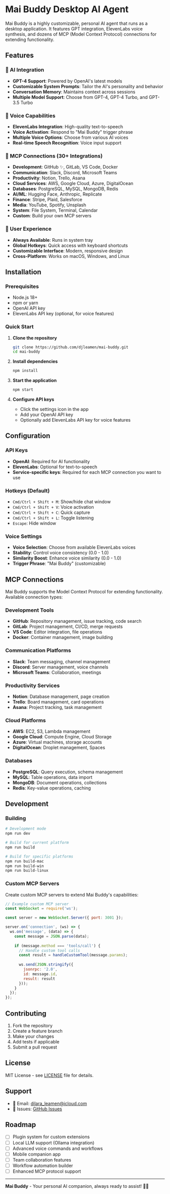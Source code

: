 # Mai Buddy Desktop AI Agent

Mai Buddy is a highly customizable, personal AI agent that runs as a desktop application. It features GPT integration, ElevenLabs voice synthesis, and dozens of MCP (Model Context Protocol) connections for extending functionality.

## Features

### 🤖 AI Integration
- **GPT-4 Support**: Powered by OpenAI's latest models
- **Customizable System Prompts**: Tailor the AI's personality and behavior
- **Conversation Memory**: Maintains context across sessions
- **Multiple Model Support**: Choose from GPT-4, GPT-4 Turbo, and GPT-3.5 Turbo

### 🎤 Voice Capabilities
- **ElevenLabs Integration**: High-quality text-to-speech
- **Voice Activation**: Respond to "Mai Buddy" trigger phrase
- **Multiple Voice Options**: Choose from various AI voices
- **Real-time Speech Recognition**: Voice input support

### 🔌 MCP Connections (30+ Integrations)
- **Development**: GitHub ✨, GitLab, VS Code, Docker
- **Communication**: Slack, Discord, Microsoft Teams
- **Productivity**: Notion, Trello, Asana
- **Cloud Services**: AWS, Google Cloud, Azure, DigitalOcean
- **Databases**: PostgreSQL, MySQL, MongoDB, Redis
- **AI/ML**: Hugging Face, Anthropic, Replicate
- **Finance**: Stripe, Plaid, Salesforce
- **Media**: YouTube, Spotify, Unsplash
- **System**: File System, Terminal, Calendar
- **Custom**: Build your own MCP servers

### 🎨 User Experience
- **Always Available**: Runs in system tray
- **Global Hotkeys**: Quick access with keyboard shortcuts
- **Customizable Interface**: Modern, responsive design
- **Cross-Platform**: Works on macOS, Windows, and Linux

## Installation

### Prerequisites
- Node.js 18+ 
- npm or yarn
- OpenAI API key
- ElevenLabs API key (optional, for voice features)

### Quick Start

1. **Clone the repository**
   ```bash
   git clone https://github.com/djleamen/mai-buddy.git
   cd mai-buddy
   ```

2. **Install dependencies**
   ```bash
   npm install
   ```

3. **Start the application**
   ```bash
   npm start
   ```

4. **Configure API keys**
   - Click the settings icon in the app
   - Add your OpenAI API key
   - Optionally add ElevenLabs API key for voice features

## Configuration

### API Keys
- **OpenAI**: Required for AI functionality
- **ElevenLabs**: Optional for text-to-speech
- **Service-specific keys**: Required for each MCP connection you want to use

### Hotkeys (Default)
- `Cmd/Ctrl + Shift + M`: Show/hide chat window
- `Cmd/Ctrl + Shift + V`: Voice activation
- `Cmd/Ctrl + Shift + C`: Quick capture
- `Cmd/Ctrl + Shift + L`: Toggle listening
- `Escape`: Hide window

### Voice Settings
- **Voice Selection**: Choose from available ElevenLabs voices
- **Stability**: Control voice consistency (0.0 - 1.0)
- **Similarity Boost**: Enhance voice similarity (0.0 - 1.0)
- **Trigger Phrase**: "Mai Buddy" (customizable)

## MCP Connections

Mai Buddy supports the Model Context Protocol for extending functionality. Available connection types:

### Development Tools
- **GitHub**: Repository management, issue tracking, code search
- **GitLab**: Project management, CI/CD, merge requests
- **VS Code**: Editor integration, file operations
- **Docker**: Container management, image building

### Communication Platforms
- **Slack**: Team messaging, channel management
- **Discord**: Server management, voice channels
- **Microsoft Teams**: Collaboration, meetings

### Productivity Services
- **Notion**: Database management, page creation
- **Trello**: Board management, card operations
- **Asana**: Project tracking, task management

### Cloud Platforms
- **AWS**: EC2, S3, Lambda management
- **Google Cloud**: Compute Engine, Cloud Storage
- **Azure**: Virtual machines, storage accounts
- **DigitalOcean**: Droplet management, Spaces

### Databases
- **PostgreSQL**: Query execution, schema management
- **MySQL**: Table operations, data import
- **MongoDB**: Document operations, collections
- **Redis**: Key-value operations, caching

## Development

### Building

```bash
# Development mode
npm run dev

# Build for current platform
npm run build

# Build for specific platforms
npm run build-mac
npm run build-win
npm run build-linux
```

### Custom MCP Servers

Create custom MCP servers to extend Mai Buddy's capabilities:

```javascript
// Example custom MCP server
const WebSocket = require('ws');

const server = new WebSocket.Server({ port: 3001 });

server.on('connection', (ws) => {
  ws.on('message', (data) => {
    const message = JSON.parse(data);
    
    if (message.method === 'tools/call') {
      // Handle custom tool calls
      const result = handleCustomTool(message.params);
      
      ws.send(JSON.stringify({
        jsonrpc: '2.0',
        id: message.id,
        result: result
      }));
    }
  });
});
```

## Contributing

1. Fork the repository
2. Create a feature branch
3. Make your changes
4. Add tests if applicable
5. Submit a pull request

## License

MIT License - see [LICENSE](LICENSE) file for details.

## Support

- 📧 Email: dilara_leamen@icloud.com
- 🐛 Issues: [GitHub Issues](https://github.com/djleamen/mai-buddy/issues)

## Roadmap

- [ ] Plugin system for custom extensions
- [ ] Local LLM support (Ollama integration)
- [ ] Advanced voice commands and workflows
- [ ] Mobile companion app
- [ ] Team collaboration features
- [ ] Workflow automation builder
- [ ] Enhanced MCP protocol support

---

**Mai Buddy** - Your personal AI companion, always ready to assist! 🤖✨
